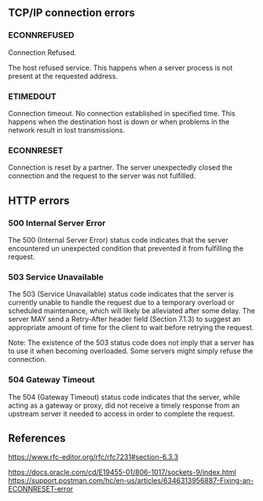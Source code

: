 
## TCP/IP connection errors


### ECONNREFUSED 

Connection Refused.

The host refused service. This happens when a server process is not present at the requested address. 

### ETIMEDOUT 
Connection timeout. 
No connection established in specified time. This happens when the destination host is down or when problems in the network result in lost transmissions. 

### ECONNRESET 
Connection is reset by a partner. The server unexpectedly closed the connection and the request to the server was not fulfilled. 



## HTTP errors

### 500 Internal Server Error

The 500 (Internal Server Error) status code indicates that the server encountered un unexpected condition that prevented it from fulfilling the request.


### 503 Service Unavailable

The 503 (Service Unavailable) status code indicates that the server    is currently unable to handle the request due to a temporary overload    or scheduled maintenance, which will likely be alleviated after some    delay.  The server MAY send a Retry-After header field (Section 7.1.3) to suggest an appropriate amount of time for the client to wait before retrying the request.

Note: The existence of the 503 status code does not imply that a server has to use it when becoming overloaded. Some servers might simply refuse the connection.

### 504 Gateway Timeout

The 504 (Gateway Timeout) status code indicates that the server, while acting as a gateway or proxy, did not receive a timely response from an upstream server it needed to access in order to complete the request.


## References

https://www.rfc-editor.org/rfc/rfc7231#section-6.3.3

https://docs.oracle.com/cd/E19455-01/806-1017/sockets-9/index.html
https://support.postman.com/hc/en-us/articles/6346313956887-Fixing-an-ECONNRESET-error

